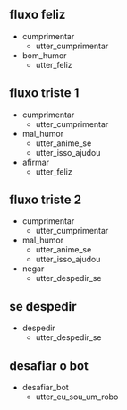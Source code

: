 ## fluxo feliz
* cumprimentar
  - utter_cumprimentar
* bom_humor
  - utter_feliz

## fluxo triste 1
* cumprimentar
  - utter_cumprimentar
* mal_humor
  - utter_anime_se
  - utter_isso_ajudou
* afirmar
  - utter_feliz

## fluxo triste 2
* cumprimentar
  - utter_cumprimentar
* mal_humor
  - utter_anime_se
  - utter_isso_ajudou
* negar
  - utter_despedir_se

## se despedir
* despedir
  - utter_despedir_se

## desafiar o bot
* desafiar_bot
  - utter_eu_sou_um_robo
